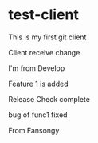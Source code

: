 test-client
===========

This is my first git client

Client receive change

I'm from Develop

Feature 1 is added

Release Check complete 

bug of func1 fixed

From Fansongy
